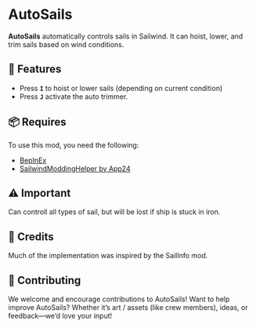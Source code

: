 # AutoSails

**AutoSails** automatically controls sails in Sailwind. It can hoist, lower, and trim sails based on wind conditions.

## 🔧 Features

* Press **`I`** to hoist or lower sails (depending on current condition)
* Press **`J`** activate the auto trimmer.

## 📦 Requires

To use this mod, you need the following:

* [BepInEx](https://github.com/BepInEx/BepInEx/releases) 
* [SailwindModdingHelper by App24](https://thunderstore.io/c/sailwind/p/App24/SailwindModdingHelper/) 

## ⚠️ Important

Can controll all types of sail, but will be lost if ship is stuck in iron.

## 🙏 Credits
Much of the implementation was inspired by the SailInfo mod.

## 🤝 Contributing

We welcome and encourage contributions to AutoSails! Want to help improve AutoSails? Whether it’s art / assets (like crew members), ideas, or feedback—we’d love your input!

